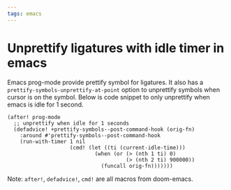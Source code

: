 ```yaml
---
tags: emacs
---
```


# Unprettify ligatures with idle timer in emacs

Emacs prog-mode provide prettify symbol for ligatures.
It also has a `prettify-symbols-unprettify-at-point` option to unprettify symbols when cursor is on the symbol.
Below is code snippet to only unprettify when emacs is idle for 1 second.

```elisp
(after! prog-mode
  ;; unprettify when idle for 1 seconds
  (defadvice! +prettify-symbols--post-command-hook (orig-fn)
    :around #'prettify-symbols--post-command-hook
    (run-with-timer 1 nil
                    (cmd! (let ((ti (current-idle-time)))
                            (when (or (> (nth 1 ti) 0)
                                      (> (nth 2 ti) 900000))
                              (funcall orig-fn)))))))
```

Note: `after!`, `defadvice!`, `cmd!` are all macros from doom-emacs.
